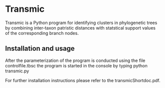 # Transmic
 

Transmic is a Python program for identifying clusters in phylogenetic trees by combining
inter-taxon patristic distances with statstical support values of the corresponding branch
nodes.


## Installation and usage

After the parameterization of the program is conducted using the file controlfile.tbsc 
the program is started in the console by typing python transmic.py


For further installation instructions please refer to the transmicShortdoc.pdf.





